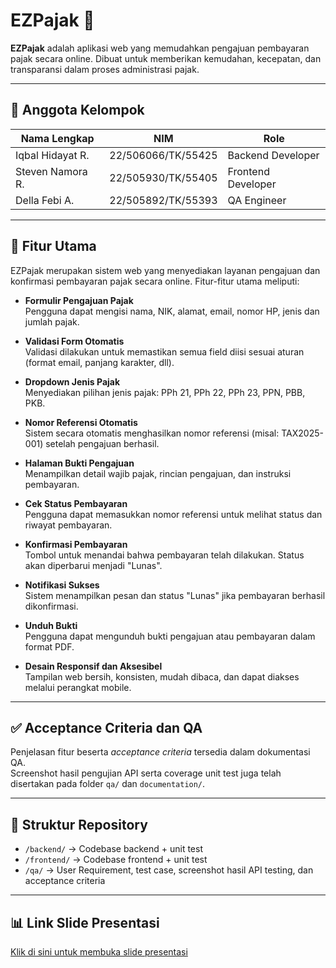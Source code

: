 # EZPajak 🧾

**EZPajak** adalah aplikasi web yang memudahkan pengajuan pembayaran pajak secara online. Dibuat untuk memberikan kemudahan, kecepatan, dan transparansi dalam proses administrasi pajak.

---

## 👤 Anggota Kelompok

| Nama Lengkap         | NIM                 | Role                |
|----------------------|---------------------|---------------------|
| Iqbal Hidayat R.     | 22/506066/TK/55425  | Backend Developer   |
| Steven Namora R.     | 22/505930/TK/55405  | Frontend Developer  |
| Della Febi A.        | 22/505892/TK/55393  | QA Engineer         |

---

## 🚀 Fitur Utama

EZPajak merupakan sistem web yang menyediakan layanan pengajuan dan konfirmasi pembayaran pajak secara online. Fitur-fitur utama meliputi:

- **Formulir Pengajuan Pajak**  
  Pengguna dapat mengisi nama, NIK, alamat, email, nomor HP, jenis dan jumlah pajak.

- **Validasi Form Otomatis**  
  Validasi dilakukan untuk memastikan semua field diisi sesuai aturan (format email, panjang karakter, dll).

- **Dropdown Jenis Pajak**  
  Menyediakan pilihan jenis pajak: PPh 21, PPh 22, PPh 23, PPN, PBB, PKB.

- **Nomor Referensi Otomatis**  
  Sistem secara otomatis menghasilkan nomor referensi (misal: TAX2025-001) setelah pengajuan berhasil.

- **Halaman Bukti Pengajuan**  
  Menampilkan detail wajib pajak, rincian pengajuan, dan instruksi pembayaran.

- **Cek Status Pembayaran**  
  Pengguna dapat memasukkan nomor referensi untuk melihat status dan riwayat pembayaran.

- **Konfirmasi Pembayaran**  
  Tombol untuk menandai bahwa pembayaran telah dilakukan. Status akan diperbarui menjadi "Lunas".

- **Notifikasi Sukses**  
  Sistem menampilkan pesan dan status "Lunas" jika pembayaran berhasil dikonfirmasi.

- **Unduh Bukti**  
  Pengguna dapat mengunduh bukti pengajuan atau pembayaran dalam format PDF.

- **Desain Responsif dan Aksesibel**  
  Tampilan web bersih, konsisten, mudah dibaca, dan dapat diakses melalui perangkat mobile.

---


## ✅ Acceptance Criteria dan QA

Penjelasan fitur beserta *acceptance criteria* tersedia dalam dokumentasi QA.  
Screenshot hasil pengujian API serta coverage unit test juga telah disertakan pada folder `qa/` dan `documentation/`.

---

## 🧪 Struktur Repository

- `/backend/` → Codebase backend + unit test  
- `/frontend/` → Codebase frontend + unit test  
- `/qa/` → User Requirement, test case, screenshot hasil API testing, dan acceptance criteria 

---

## 📊 Link Slide Presentasi

[Klik di sini untuk membuka slide presentasi](https://www.canva.com/design/DAGnuuA_wso/hbnjTQze3_ckJjwMgygw4w/edit?utm_content=DAGnuuA_wso&utm_campaign=designshare&utm_medium=link2&utm_source=sharebutton)
